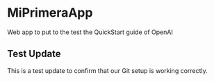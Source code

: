 # MiPrimeraApp
Web app to put to the test the QuickStart guide of OpenAI

## Test Update

This is a test update to confirm that our Git setup is working correctly.
